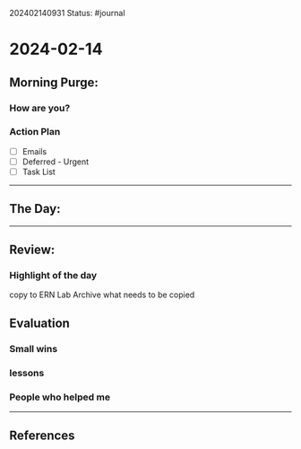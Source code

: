 202402140931
Status: #journal

# 2024-02-14


## Morning Purge: 

### How are you?


### Action Plan
- [ ] Emails
- [ ] Deferred - Urgent
- [ ] Task List
--- 
## The Day: 


---
## Review: 
### Highlight of the day  
copy to ERN Lab Archive what needs to be copied
  
## Evaluation  

### Small wins  
  
### lessons

### People who helped me


---
## References
